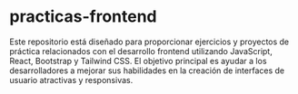 
# practicas-frontend

Este repositorio está diseñado para proporcionar ejercicios y proyectos de práctica relacionados con el desarrollo frontend utilizando JavaScript, React, Bootstrap y Tailwind CSS. El objetivo principal es ayudar a los desarrolladores a mejorar sus habilidades en la creación de interfaces de usuario atractivas y responsivas.
